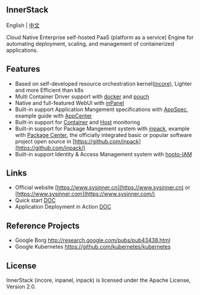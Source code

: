 ## InnerStack

English | [中文](./README.zh-CN.md)

Cloud Native Enterprise self-hosted PaaS (platform as a service) Engine for automating deployment, scaling, and management of containerized applications.


## Features

* Based on self-developed resource orchestration kernel([incore](https://github.com/sysinner/incore/)), Lighter and more Efficient than k8s
* Multi Container Driver support with [docker](https://www.docker.com/) and [pouch](http://pouchcontainer.io/)
* Native and full-featured WebUI with [inPanel](https://www.sysinner.cn/gdoc/view/si/intro/inpanel.md)
* Built-in support Application Mangement specifications with [AppSpec](https://www.sysinner.cn/gdoc/view/si/app/spec-define.md), example guide with [AppCenter](https://www.sysinner.cn/si/app)
* Built-in support for [Container](https://www.sysinner.cn/gdoc/view/si/pod/info.md) and [Host](https://www.sysinner.cn/gdoc/view/si/ops/host/cluster.md) monitoring
* Built-in support for Package Mangement system with [inpack](https://www.sysinner.cn/gdoc/view/inpack/webui/index.md), example with [Package Center](https://www.sysinner.cn/si/inpack), the officially integrated basic or popular software project open source in [https://github.com/inpack](https://github.com/inpack/)
* Built-in support Identity & Access Management system with [hooto-IAM](https://github.com/hooto/iam)


## Links

* Official website [https://www.sysinner.cn](https://www.sysinner.cn) or [https://www.sysinner.com](https://www.sysinner.com/)
* Quick start [DOC](https://www.sysinner.cn/gdoc/view/si/)
* Application Deployment in Action [DOC](https://www.sysinner.cn/gdoc/view/app-guide/)


## Reference Projects

* Google Borg <http://research.google.com/pubs/pub43438.html>
* Google Kubernetes <https://github.com/kubernetes/kubernetes>


## License

InnerStack (incore, inpanel, inpack) is licensed under the Apache License, Version 2.0.

